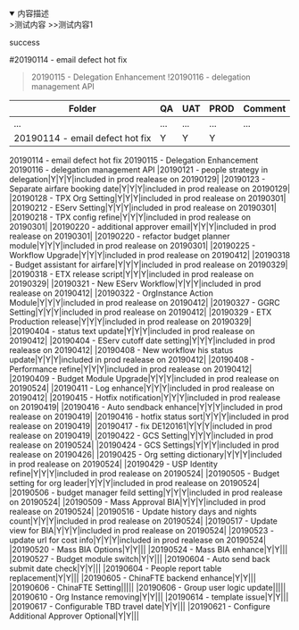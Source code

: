 <details open>
<summary>内容描述</summary>
>测试内容
  >>测试内容1
</details>

<div class="note success"><p>success</p></div>
  
  
#20190114 - email defect hot fix

>20190115 - Delegation Enhancement
!20190116 - delegation management API

|Folder|QA|UAT|PROD|Comment|
|-|-|-|-|-|
|...|...|...|...|...|
|20190114 - email defect hot fix|Y|Y|Y|
20190114 - email defect hot fix
20190115 - Delegation Enhancement
20190116 - delegation management API
|20190121 - people strategy in delegation|Y|Y|Y|included in prod realease on 20190129|
|20190123 - Separate airfare booking date|Y|Y|Y|included in prod realease on 20190129|
|20190128 - TPX Org Setting|Y|Y|Y|included in prod realease on 20190301|
|20190212 - EServ Setting|Y|Y|Y|included in prod realease on 20190301|
|20190218 - TPX config refine|Y|Y|Y|included in prod realease on 20190301|
|20190220 - additional approver email|Y|Y|Y|included in prod realease on 20190301|
|20190220 - refactor budget planner module|Y|Y|Y|included in prod realease on 20190301|
|20190225 - Workflow Upgrade|Y|Y|Y|included in prod realease on 20190412|
|20190318 - Budget assistant for airfare|Y|Y|Y|included in prod realease on 20190329|
|20190318 - ETX release script|Y|Y|Y|included in prod realease on 20190329|
|20190321 - New EServ Workflow|Y|Y|Y|included in prod realease on 20190412|
|20190322 - OrgInstance Action Module|Y|Y|Y|included in prod realease on 20190412|
|20190327 - GGRC Setting|Y|Y|Y|included in prod realease on 20190412|
|20190329 - ETX Production release|Y|Y|Y|included in prod realease on 20190329|
|20190404 - status text update|Y|Y|Y|included in prod realease on 20190412|
|20190404 - EServ cutoff date setting|Y|Y|Y|included in prod realease on 20190412|
|20190408 - New workflow his status update|Y|Y|Y|included in prod realease on 20190412|
|20190408 - Performance refine|Y|Y|Y|included in prod realease on 20190412|
|20190409 - Budget Module Upgrade|Y|Y|Y|included in prod realease on 20190524|
|20190411 - Log enhance|Y|Y|Y|included in prod realease on 20190412|
|20190415 - Hotfix notification|Y|Y|Y|included in prod realease on 20190419|
|20190416 - Auto sendback enhance|Y|Y|Y|included in prod realease on 20190419|
|20190416 - hotfix status sort|Y|Y|Y|included in prod realease on 20190419|
|20190417 - fix DE120161|Y|Y|Y|included in prod realease on 20190419|
|20190422 - GCS Setting|Y|Y|Y|included in prod realease on 20190524|
|20190424 - GCS Settings|Y|Y|Y|included in prod realease on 20190426|
|20190425 - Org setting dictionary|Y|Y|Y|included in prod realease on 20190524|
|20190429 - USP Identity refine|Y|Y|Y|included in prod realease on 20190524|
|20190505 - Budget setting for org leader|Y|Y|Y|included in prod realease on 20190524|
|20190506 - budget manager feild setting|Y|Y|Y|included in prod realease on 20190524|
|20190509 - Mass Approval BIA|Y|Y|Y|included in prod realease on 20190524|
|20190516 - Update history days and nights count|Y|Y|Y|included in prod realease on 20190524|
|20190517 - Update view for BIA|Y|Y|Y|included in prod realease on 20190524|
|20190523 - update url for cost info|Y|Y|Y|included in prod realease on 20190524|
|20190520 - Mass BIA Options|Y|Y|||
|20190524 - Mass BIA enhance|Y|Y|||
|20190527 - Budget module switch|Y|Y|||
|20190604 - Auto send back submit date check|Y|Y|||
|20190604 - People report table replacement|Y|Y|||
|20190605 - ChinaFTE backend enhance|Y|Y|||
|20190606 - ChinaFTE Setting|||||
|20190606 - Group user logic update|||||
|20190610 - Org Instance removing|Y|Y|||
|20190614 - template issue|Y|Y|||
|20190617 - Configurable TBD travel date|Y|Y|||
|20190621 - Configure Additional Approver Optional|Y|Y|||

